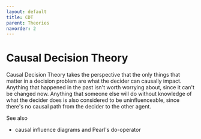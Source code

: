 ```yaml
---
layout: default
title: CDT
parent: Theories
navorder: 2
---
```


# Causal Decision Theory

Causal Decision Theory takes the perspective that the only things that matter in a decision problem are what the decider can causally impact. Anything that happened in the past isn't worth worrying about, since it can't be changed now. Anything that someone else will do without knowledge of what the decider does is also considered to be uninfluenceable, since there's no causal path from the decider to the other agent.

See also
* causal influence diagrams and Pearl's do-operator